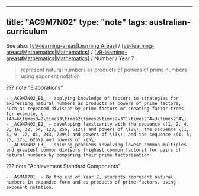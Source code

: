 
---
title: "AC9M7N02"
type: "note"
tags: australian-curriculum
---

See also: [[v9-learning-areas|Learning Areas]] / [[v9-learning-areas#Mathematics|Mathematics]] / [[v9-learning-areas#Mathematics|Mathematics]] / Number / Year 7

> represent natural numbers as products of powers of prime numbers using exponent notation

??? note "Elaborations"

	- _AC9M7N02_E1_ - applying knowledge of factors to strategies for expressing natural numbers as products of powers of prime factors, such as repeated division by prime factors or creating factor trees; for example, \(48=6\times8=2\times3\times2\times2\times2=3^1\times2^4=3\times2^4\)
	- _AC9M7N02_E2_ - developing familiarity with the sequence \(1, 2, 4, 8, 16, 32, 64, 128, 256, 512\) and powers of \(2\); the sequence \(1, 3, 9, 27, 81, 243, 729\) and powers of \(3\); and the sequence \(1, 5, 25, 125, 625\) and powers of \(5\)
	- _AC9M7N02_E3_ - solving problems involving lowest common multiples and greatest common divisors (highest common factors) for pairs of natural numbers by comparing their prime factorisation
??? note "Achievement Standard Components"

	- _ASMAT701_ - By the end of Year 7, students represent natural numbers in expanded form and as products of prime factors, using exponent notation.

[//begin]: # "Autogenerated link references for markdown compatibility"
[v9-learning-areas|Learning Areas]: ../v9-learning-areas "Learning Areas"
[v9-learning-areas#Mathematics|Mathematics]: ../v9-learning-areas "Learning Areas"
[//end]: # "Autogenerated link references"
